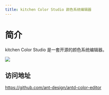 ```yaml
---
title: kitchen Color Studio 颜色系统编辑器
---
```


# 简介

kitchen Color Studio 是一套开源的颜色系统编辑器。

![](https://raw.githubusercontent.com/ant-design/kitchen-color-studio/master/public/preview1.webp)

## 访问地址

https://github.com/ant-design/antd-color-editor
